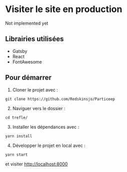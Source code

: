 # Visiter le site en production

Not implemented yet

## Librairies utilisées

- Gatsby
- React
- FontAwesome

## Pour démarrer

1. Cloner le projet avec :

```git clone https://github.com/Redskinsjo/Particeep```

2. Naviguer vers le dossier :

```cd trefle/```

3. Installer les dépendances avec :

```yarn install```

4. Développer le projet en local avec :

```yarn start```

et visiter [http://localhost:8000](http://localhost:8000)
